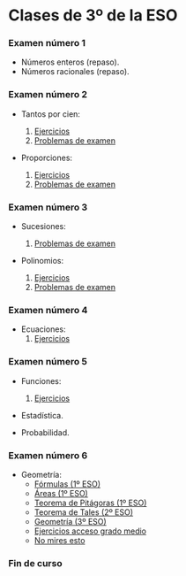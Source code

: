 
# Clases de 3º de la ESO
### Examen número 1
* Números enteros (repaso).
* Números racionales (repaso).

### Examen número 2
* Tantos por cien:
    1. [Ejercicios](e3_tantos_por_cien_ct.pdf)
    2. [Problemas de examen](e3_tantos_por_cien_pe.pdf)

* Proporciones: 
    1. [Ejercicios](e3_proporciones_ct.pdf)
    2. [Problemas de examen](e3_proporciones_pe.pdf)


### Examen número 3
* Sucesiones:
    1. [Problemas de examen](e3_sucesiones_pe.pdf)

* Polinomios:
    1. [Ejercicios](e3_polinomios_ct.pdf)
    2. [Problemas de examen](e3_polinomios_pe.pdf)


### Examen número 4
* Ecuaciones:
    1. [Ejercicios](e3_ecuaciones_ct.pdf)

### Examen número 5
* Funciones:
    1. [Ejercicios](e3_funciones1_ct.pdf)

* Estadística.

* Probabilidad.

### Examen número 6
* Geometría:
   + [Fórmulas (1º ESO)](../E1/e1_geo_formulas_ct.pdf)
   + [Áreas (1º ESO)](../E1/e1_geo_areas_ct.pdf)
   + [Teorema de Pitágoras (1º ESO)](../E1/e1_geo_pitagoras_ct.pdf)
   + [Teorema de Tales (2º ESO)](../E2/e2_geo_tales_ct.pdf)
   + [Geometría (3º ESO)](e3_geometria_ct.pdf)
   + [Ejercicios acceso grado medio](e3_geometria_grado_medio_ct.pdf)
   + [No mires esto](e3_geometria_nomires_ct.pdf)


### Fin de curso


